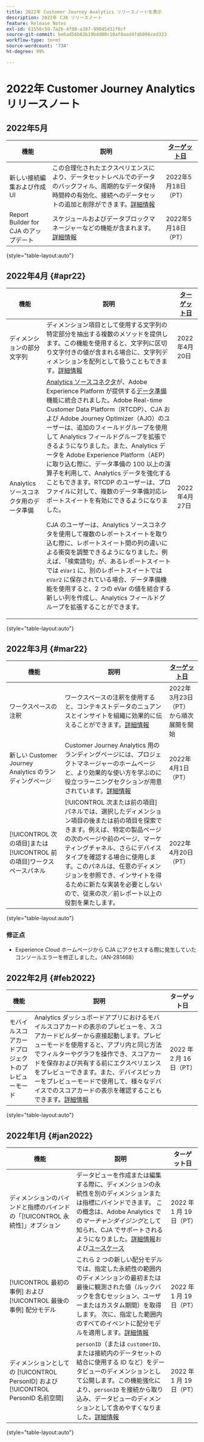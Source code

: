 ```yaml
---
title: 2022年 Customer Journey Analytics リリースノートを表示
description: 2022年 CJA リリースノート
feature: Release Notes
exl-id: 61556c50-7a2b-4f08-a387-99045d31f0cf
source-git-commit: be6ad56b62b19bdd00c10af0aad4fd6096ced323
workflow-type: tm+mt
source-wordcount: '734'
ht-degree: 99%

---
```


# 2022年 Customer Journey Analytics リリースノート

## 2022年5月

| 機能 | 説明 | [ターゲット日](/help/release-notes/releases.md) |
| ----------- | ---------- | ----- |
| 新しい接続編集および作成 UI | この合理化されたエクスペリエンスにより、データセットレベルでのデータのバックフィル、周期的なデータ保持時間枠の有効化、接続へのデータセットの追加と削除ができます。[詳細情報](/help/connections/create-connection.md) | 2022年5月18日（PT） |
| Report Builder for CJA のアップデート | スケジュールおよびデータブロックマネージャーなどの機能が含まれます。[詳細情報](https://experienceleague.adobe.com/docs/analytics-platform/using/cja-reportbuilder/manage-reportbuilder.html) | 2022年5月18日（PT） |

{style=&quot;table-layout:auto&quot;}

## 2022年4月 {#apr22}

| 機能 | 説明 | [ターゲット日](/help/release-notes/releases.md) |
| ----------- | ---------- | ----- |
| ディメンションの部分文字列 | ディメンション項目として使用する文字列の特定部分を抽出する複数のメソッドを提供します。この機能を使用すると、文字列に区切り文字付きの値が含まれる場合に、文字列ディメンションを配列として扱うこともできます。[詳細情報](../data-views/component-settings/substring.md) | 2022年4月20日 |
| Analytics ソースコネクタ用のデータ準備 | [Analytics ソースコネクタ](https://experienceleague.adobe.com/docs/experience-platform/sources/ui-tutorials/create/adobe-applications/analytics.html?lang=ja)が、Adobe Experience Platform が提供する[データ準備](https://experienceleague.adobe.com/docs/experience-platform/data-prep/home.html?lang=ja)機能に統合されました。Adobe Real-time Customer Data Platform（RTCDP）、CJA および Adobe Journey Optimizer（AJO）のユーザーは、追加のフィールドグループを使用して Analytics フィールドグループを拡張できるようになりました。また、Analytics データを Adobe Experience Platform（AEP）に取り込む際に、データ準備の 100 以上の演算子を利用して、Analytics データを強化することもできます。RTCDP のユーザーは、プロファイルに対して、複数のデータ準備対応レポートスイートを有効にできるようになりました。<p>CJA のユーザーは、Analytics ソースコネクタを使用して複数のレポートスイートを取り込む際に、レポートスイート間の列の違いによる衝突を調整できるようになりました。例えば、「検索語句」が、あるレポートスイートでは `eVar1` に、別のレポートスイートでは `eVar2` に保存されている場合、データ準備機能を使用すると、2 つの eVar の値を結合する新しい列を作成し、Analytics フィールドグループを拡張することができます。 | 2022年4月27日 |

{style=&quot;table-layout:auto&quot;}

## 2022年3月 {#mar22}

| 機能 | 説明 | [ターゲット日](/help/release-notes/releases.md) |
| ----------- | ---------- | ----- |
| ワークスペースの注釈 | ワークスペースの注釈を使用すると、コンテキストデータのニュアンスとインサイトを組織に効果的に伝えることができます。[詳細情報](/help/components/annotations/overview.md) | 2022年3月23日（PT）から順次展開を開始 |
| 新しい Customer Journey Analytics のランディングページ | Customer Journey Analytics 用のランディングページには、プロジェクトマネージャーのホームページと、より効果的な使い方を学ぶのに役立つラーニングセクションが用意されています。[詳細情報](/help/getting-started/landing.md) | 2022年4月1日（PT） |
| [!UICONTROL 次の項目]または[!UICONTROL 前の項目]ワークスペースパネル | [!UICONTROL 次または前の項目] パネルでは、選択したディメンション項目の後または前の項目を探索できます。例えば、特定の製品ページの次のページや前のページ、マーケティングチャネル、さらにデバイスタイプを確認する場合に使用します。このパネルは、任意のディメンジョンを参照でき、インサイトを得るために新たな実装を必要としないので、従来の次／前レポート以上の役割を果たします。 | 2022年4月20日（PT） |

{style=&quot;table-layout:auto&quot;}

### 修正点

* Experience Cloud ホームページから CJA にアクセスする際に発生していたコンソールエラーを修正しました。（AN-281468）

## 2022年2月 {#feb2022}

| 機能 | 説明 | ターゲット日 |
| ----------- | ---------- | ----- |
| モバイルスコアカードプロジェクトのプレビューモード | Analytics ダッシュボードアプリにおけるモバイルスコアカードの表示のプレビューを、スコアカードビルダーから直接起動します。プレビューモードを使用すると、アプリ内と同じ方法でフィルターやグラフを操作でき、スコアカードを保存および共有する前にエクスペリエンスをプレビューできます。また、デバイスピッカーをプレビューモードで使用して、様々なデバイスでのスコアカードの表示を確認することもできます。[詳細情報](https://experienceleague.adobe.com/docs/analytics-platform/using/cja-dashboards/create-scorecard.html?lang=ja#preview) | 2022 年 2 月 16 日（PT） |

{style=&quot;table-layout:auto&quot;}

## 2022年1月 {#jan2022}

| 機能 | 説明 | ターゲット日 |
| ----------- | ---------- | ----- |
| ディメンションのバインドと指標のバインドの「[!UICONTROL 永続性]」オプション | データビューを作成または編集する際に、ディメンションの永続性を別のディメンションまたは指標にバインドできます。 この概念は、Adobe Analytics での&#x200B;_マーチャンダイジング_&#x200B;として知られ、CJA でサポートされるようになりました。[詳細情報](https://experienceleague.adobe.com/docs/analytics-platform/using/cja-dataviews/component-settings/persistence.html?lang=ja#binding-dimension)および[ユースケース](/help/use-cases/binding-dimensions-metrics.md) | 2022 年 1 月 19 日（PT） |
| [!UICONTROL 最初の事例] および [!UICONTROL 最後の事例] 配分モデル | これら 2 つの新しい配分モデルでは、指定した永続性の範囲内のディメンションの最初または最後に観測された値（ルックバックを含むセッション、ユーザーまたはカスタム期間）を取得します。 次に、指定した範囲内のすべてのイベントに配分モデルを適用します。[詳細情報](https://experienceleague.adobe.com/docs/analytics-platform/using/cja-dataviews/component-settings/persistence.html?lang=ja#allocation-settings) | 2022 年 1 月 19 日（PT） |
| ディメンションとしての [!UICONTROL PersonID] および [!UICONTROL PersonID 名前空間] | `personID`（または `customerID`、または接続内のデータセットの結合に使用する ID など）をデータビューのディメンションとして公開します。この機能強化により、`personID` を接続から取り込み、データビューのディメンションとして含めやすくなりました。[詳細情報](https://experienceleague.adobe.com/docs/analytics-platform/using/cja-dataviews/component-reference.html?lang=ja#optional-standard-components) | 2022 年 1 月 19 日（PT） |

{style=&quot;table-layout:auto&quot;}
